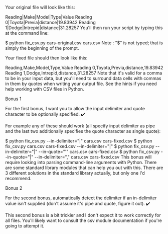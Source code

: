 Your original file will look like this:

Reading|Make|Model|Type|Value
Reading 0|Toyota|Previa|distance|19.83942
Reading 1|Dodge|Intrepid|distance|31.28257
You'll then run your script by typing this at the command line:

$ python fix_csv.py cars-original.csv cars.csv
Note : "$" is not typed; that is simply the beginning of the prompt.

Your fixed file should then look like this:

Reading,Make,Model,Type,Value
Reading 0,Toyota,Previa,distance,19.83942
Reading 1,Dodge,Intrepid,distance,31.28257
Note that it's valid for a comma to be in your input data, but you'll need to surround data cells with commas in them by quotes when writing your output file. See the hints if you need help working with CSV files in Python.

Bonus 1

For the first bonus, I want you to allow the input delimiter and quote character to be optionally specified. ✔️

For example any of these should work (all specify input delimiter as pipe and the last two additionally specifies the quote character as single quote):

$ python fix_csv.py --in-delimiter="|" cars.csv cars-fixed.csv
$ python fix_csv.py cars.csv cars-fixed.csv --in-delimiter="|"
$ python fix_csv.py --in-delimiter="|" --in-quote="'" cars.csv cars-fixed.csv
$ python fix_csv.py --in-quote="|" --in-delimiter="," cars.csv cars-fixed.csv
This bonus will require looking into parsing command-line arguments with Python. There are some standard library modules that can help you out with this. There are 3 different solutions in the standard library actually, but only one I'd recommend.

Bonus 2

For the second bonus, automatically detect the delimiter if an in-delimiter value isn't supplied (don't assume it's pipe and quote, figure it out). ✔️

This second bonus is a bit trickier and I don't expect it to work correctly for all files. You'll likely want to consult the csv module documentation if you're going to attempt it.